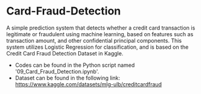 # Card-Fraud-Detection
A simple prediction system that detects whether a credit card transaction is legitimate or fraudulent using machine learning, based on features such as transaction amount, and other confidential principal components. This system utilizes Logistic Regression for classification, and is based on the Credit Card Fraud Detection Dataset in Kaggle. 
- Codes can be found in the Python script named '09_Card_Fraud_Detection.ipynb'. 
- Dataset can be found in the following link: https://www.kaggle.com/datasets/mlg-ulb/creditcardfraud
